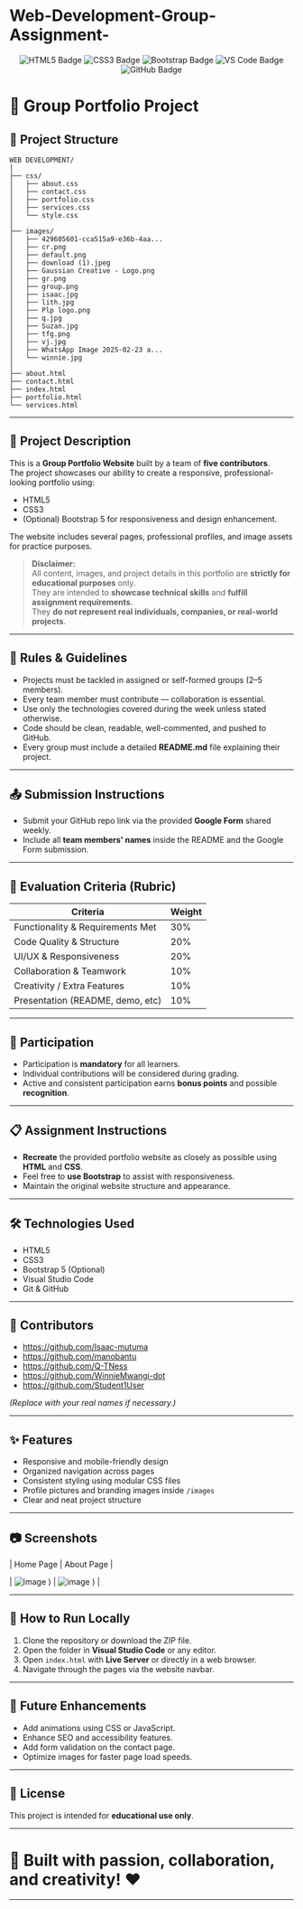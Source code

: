 # Web-Development-Group-Assignment-


<p align="center"> <img src="https://img.shields.io/badge/HTML5-E34F26?style=for-the-badge&logo=html5&logoColor=white" alt="HTML5 Badge"/> <img src="https://img.shields.io/badge/CSS3-1572B6?style=for-the-badge&logo=css3&logoColor=white" alt="CSS3 Badge"/> <img src="https://img.shields.io/badge/Bootstrap-7952B3?style=for-the-badge&logo=bootstrap&logoColor=white" alt="Bootstrap Badge"/> <img src="https://img.shields.io/badge/Visual%20Studio%20Code-007ACC?style=for-the-badge&logo=visual-studio-code&logoColor=white" alt="VS Code Badge"/> <img src="https://img.shields.io/badge/GitHub-181717?style=for-the-badge&logo=github&logoColor=white" alt="GitHub Badge"/> </p>

# 🌟 Group Portfolio Project

## 📁 Project Structure

```
WEB DEVELOPMENT/
│
├── css/
│   ├── about.css
│   ├── contact.css
│   ├── portfolio.css
│   ├── services.css
│   └── style.css
│
├── images/
│   ├── 429605601-cca515a9-e36b-4aa...
│   ├── cr.png
│   ├── default.png
│   ├── download (1).jpeg
│   ├── Gaussian Creative - Logo.png
│   ├── gr.png
│   ├── group.png
│   ├── isaac.jpg
│   ├── lith.jpg
│   ├── Plp logo.png
│   ├── q.jpg
│   ├── Suzan.jpg
│   ├── tfg.png
│   ├── vj.jpg
│   ├── WhatsApp Image 2025-02-23 a...
│   └── winnie.jpg
│
├── about.html
├── contact.html
├── index.html
├── portfolio.html
└── services.html
```

---

## 📄 Project Description

This is a **Group Portfolio Website** built by a team of **five contributors**.  
The project showcases our ability to create a responsive, professional-looking portfolio using:

- HTML5
- CSS3
- (Optional) Bootstrap 5 for responsiveness and design enhancement.

The website includes several pages, professional profiles, and image assets for practice purposes.

> **Disclaimer:**  
> All content, images, and project details in this portfolio are **strictly for educational purposes** only.  
> They are intended to **showcase technical skills** and **fulfill assignment requirements**.  
> They **do not represent real individuals, companies, or real-world projects**.

---

## 📜 Rules & Guidelines

- Projects must be tackled in assigned or self-formed groups (2–5 members).
- Every team member must contribute — collaboration is essential.
- Use only the technologies covered during the week unless stated otherwise.
- Code should be clean, readable, well-commented, and pushed to GitHub.
- Every group must include a detailed **README.md** file explaining their project.

---

## 📤 Submission Instructions

- Submit your GitHub repo link via the provided **Google Form** shared weekly.
- Include all **team members' names** inside the README and the Google Form submission.

---

## 🧪 Evaluation Criteria (Rubric)

| Criteria                        | Weight |
| -------------------------------- | ------ |
| Functionality & Requirements Met| 30%    |
| Code Quality & Structure        | 20%    |
| UI/UX & Responsiveness          | 20%    |
| Collaboration & Teamwork        | 10%    |
| Creativity / Extra Features     | 10%    |
| Presentation (README, demo, etc) | 10%    |

---

## 👥 Participation

- Participation is **mandatory** for all learners.
- Individual contributions will be considered during grading.
- Active and consistent participation earns **bonus points** and possible **recognition**.

---

## 📋 Assignment Instructions

- **Recreate** the provided portfolio website as closely as possible using **HTML** and **CSS**.
- Feel free to **use Bootstrap** to assist with responsiveness.
- Maintain the original website structure and appearance.

---

## 🛠️ Technologies Used

- HTML5
- CSS3
- Bootstrap 5 (Optional)
- Visual Studio Code
- Git & GitHub

---

## 👥 Contributors

- https://github.com/Isaac-mutuma
- https://github.com/manobantu
- https://github.com/Q-TNess
- https://github.com/WinnieMwangi-dot
- https://github.com/Student1User

*(Replace with your real names if necessary.)*

---

## ✨ Features

- Responsive and mobile-friendly design
- Organized navigation across pages
- Consistent styling using modular CSS files
- Profile pictures and branding images inside `/images`
- Clear and neat project structure

---

## 📷 Screenshots



| Home Page | About Page |

| ![image](https://github.com/user-attachments/assets/2730fe49-d2ff-4b5e-ba32-909976d17cd4)
) | ![image](https://github.com/user-attachments/assets/5b2a18f9-0e97-4833-beed-b483f3785166)
) |

---

## 🚀 How to Run Locally

1. Clone the repository or download the ZIP file.
2. Open the folder in **Visual Studio Code** or any editor.
3. Open `index.html` with **Live Server** or directly in a web browser.
4. Navigate through the pages via the website navbar.

---

## 📌 Future Enhancements

- Add animations using CSS or JavaScript.
- Enhance SEO and accessibility features.
- Add form validation on the contact page.
- Optimize images for faster page load speeds.

---

## 📜 License

This project is intended for **educational use only**.

---

# 🚀 Built with passion, collaboration, and creativity! ❤️

---

